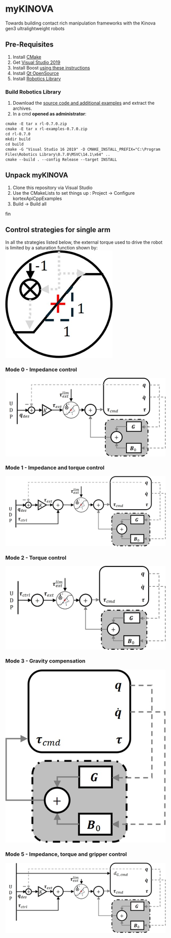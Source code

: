 # myKINOVA
Towards building contact rich manipulation frameworks with the Kinova gen3 ultralightweight robots

## Pre-Requisites
1. Install [CMake](https://github.com/Kitware/CMake/releases/download/v3.29.0-rc1/cmake-3.29.0-rc1-windows-x86_64.msi)
2. Get [Visual Studio 2019](https://github.com/harshaturlapati/myKINOVA/blob/main/vs_community__98951435.1629706453.exe)
3. Install Boost [using these instructions](https://gist.github.com/zrsmithson/0b72e0cb58d0cb946fc48b5c88511da8)
4. Install [Qt OpenSource](https://master.qt.io/new_archive/qt/5.9/5.9.2/qt-opensource-windows-x86-5.9.2.exe)
5. Install [Robotics Library](https://github.com/roboticslibrary/rl/releases/download/0.7.0/rl-0.7.0-msvc-14.1-x64.msi)

### Build Robotics Library
1. Download the [source code and additional examples](https://www.roboticslibrary.org/download) and extract the archives.
2. In a cmd **opened as administrator**:
```console
cmake -E tar x rl-0.7.0.zip
cmake -E tar x rl-examples-0.7.0.zip
cd rl-0.7.0
mkdir build
cd build
cmake -G "Visual Studio 16 2019" -D CMAKE_INSTALL_PREFIX="C:\Program Files\Robotics Library\0.7.0\MSVC\14.1\x64" ..
cmake --build . --config Release --target INSTALL
```
## Unpack myKINOVA
1. Clone this repository via Visual Studio
2. Use the CMakeLists to set things up : Project -> Configure kortexApiCppExamples
3. Build -> Build all

fin

## Control strategies for single arm
In all the strategies listed below, the external torque used to drive the robot is limited by a saturation function shown by:
![Alt text](media/tau_ext_limit.jpg)

### Mode 0 - Impedance control
![Alt text](media/mode0_impedance.jpg)

### Mode 1 - Impedance and torque control
![Alt text](media/mode1_impedance_and_torque.jpg)

### Mode 2 - Torque control
![Alt text](media/mode2_torque.jpg)

### Mode 3 - Gravity compensation
![Alt text](media/mode3_gravity.jpg)

### Mode 5 - Impedance, torque and gripper control
![Alt text](media/mode5_impedance_and_torque_and_gripper.jpg)
